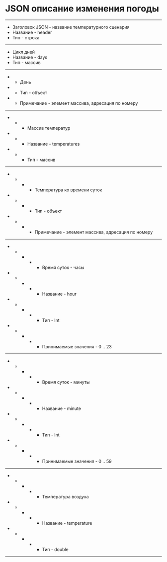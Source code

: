 # JSON описание изменения погоды

* * *
* Заголовок JSON - название температурного сценария
* Название - header
* Тип - строка
* * *
* Цикл дней
* Название - days
* Тип - массив
* * *
* * День
* * Тип - объект
* * Примечание - элемент массива, адресация по номеру
* * *
* * * Массив температур
* * * Название - temperatures
* * * Тип - массив
* * *
* * * * Температура ко времени суток
* * * * Тип - объект
* * * * Примечание - элемент массива, адресация по номеру
* * *
* * * * * Время суток - часы
* * * * * Название - hour
* * * * * Тип - Int
* * * * * Принимаемые значения - 0 .. 23
* * *
* * * * * Время суток - минуты
* * * * * Название - minute
* * * * * Тип - Int
* * * * * Принимаемые значения - 0 .. 59
* * *
* * * * * Температура воздуха
* * * * * Название - temperature
* * * * * Тип - double
* * *